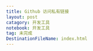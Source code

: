 ```yaml
---
title: Github 访问私有链接
layout: post
catagory: 开发工具
notebook: 开发工具
tag: 未完成
DestinationFileName: index.html
---
```



<div style="display:none">
    var url = `https://raw.githubusercontent.com/xkdip/vkyii.github.io/master/CNAME`;

    // var xhr =new XMLHttpRequest();
    // xhr.open("Get", url, true);
    // xhr.setRequestHeader('Authorization', 'token 02e44bd17da15685788a82dd6787fe2c2fd497ef');
    // xhr.send();

    fetch('https://api.github.com/repos/xkdip/vkyii.github.io/contents/CNAME', {
      headers: {
        'Authorization': 'token 02e44bd17da15685788a82dd6787fe2c2fd497ef',
        'Accept': 'application/vnd.github.v3.raw',
      },
    })
      //.then(response => response.buffer())
      .then(response => {
        console.log(response.body.text());
      })
      .catch(() => {
        throw new Error('File unreachable');
      });

</div>

